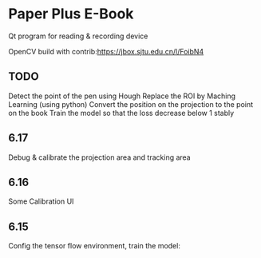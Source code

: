 # Paper Plus E-Book

Qt program for reading & recording device

OpenCV build with contrib:https://jbox.sjtu.edu.cn/l/FoibN4

## TODO
  Detect the point of the pen using Hough
  Replace the ROI by Maching Learning (using python)
  Convert the position on the projection to the point on the book
  Train the model so that the loss decrease below 1 stably

## 6.17
  Debug & calibrate the projection area and tracking area 

## 6.16
  Some Calibration UI

## 6.15
  Config the tensor flow environment, train the model:
